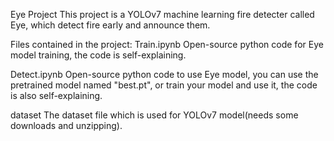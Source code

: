 Eye Project
This project is a YOLOv7 machine learning fire detecter called Eye, which detect fire early and announce them.

Files contained in the project:
Train.ipynb
Open-source python code for Eye model training, the code is self-explaining.

Detect.ipynb
Open-source python code to use Eye model, you can use the pretrained model named "best.pt", or train your model and use it, the code is also self-explaining.

dataset
The dataset file which is used for YOLOv7 model(needs some downloads and unzipping).
